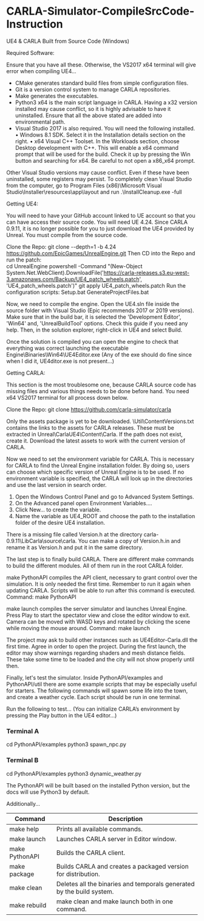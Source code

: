 # CARLA-Simulator-CompileSrcCode-Instruction

UE4 & CARLA Built from Source Code (Windows)

Required Software:
 
Ensure that you have all these. Otherwise, the VS2017 x64 terminal will give error when compiling UE4…  
-	CMake generates standard build files from simple configuration files.
-	Git is a version control system to manage CARLA repositories.
-	Make generates the executables.
-	Python3 x64 is the main script language in CARLA. Having a x32 version installed may cause conflict, so it is highly advisable to have it uninstalled.
	Ensure that all the above stated are added into environmental path.
-	Visual Studio 2017 is also required. You will need the following installed. 
	•	Windows 8.1 SDK. Select it in the Installation details section on the right.
	•	x64 Visual C++ Toolset. In the Workloads section, choose Desktop development with C++. This will enable a x64 command prompt that will be used for the build. Check it up by pressing the Win button and searching for x64. Be careful to not open a x86_x64 prompt.

Other Visual Studio versions may cause conflict. Even if these have been uninstalled, some registers may persist. To completely clean Visual Studio from the computer, go to Program Files (x86)\Microsoft Visual Studio\Installer\resources\app\layout and run .\InstallCleanup.exe -full

Getting UE4:

You will need to have your GitHub account linked to UE account so that you can have access their source code. You will need UE 4.24. Since CARLA 0.9.11, it is no longer possible for you to just download the UE4 provided by Unreal. You must compile from the source code. 

Clone the Repo: git clone --depth=1 -b 4.24 https://github.com/EpicGames/UnrealEngine.git 
Then CD into the Repo and run the patch:     
cd UnrealEngine 
powershell -Command "(New-Object System.Net.WebClient).DownloadFile('https://carla-releases.s3.eu-west-3.amazonaws.com/Backup/UE4_patch_wheels.patch', 'UE4_patch_wheels.patch')"
git apply UE4_patch_wheels.patch
Run the configuration scripts: 
Setup.bat
GenerateProjectFiles.bat

Now, we need to compile the engine. Open the UE4.sln file inside the source folder with Visual Studio (Epic recommends 2017 or 2019 versions). Make sure that in the build bar, it is selected the 'Development Editor', 'Win64' and, 'UnrealBuildTool' options. Check this guide if you need any help. Then, in the solution explorer, right-click in UE4 and select Build.

Once the solution is compiled you can open the engine to check that everything was correct launching the executable Engine\Binaries\Win64\UE4Editor.exe (Any of the exe should do fine since when I did it, UE4ditor.exe is not present…)

Getting CARLA:

This section is the most troublesome one, because CARLA source code has missing files and various things needs to be done before hand. 
You need x64 VS2017 terminal for all process down below. 

Clone the Repo: git clone https://github.com/carla-simulator/carla

Only the assets package is yet to be downloaded. \Util\ContentVersions.txt contains the links to the assets for CARLA releases. These must be extracted in Unreal\CarlaUE4\Content\Carla. If the path does not exist, create it. Download the latest assets to work with the current version of CARLA.

Now we need to set the environment variable for CARLA. This is necessary for CARLA to find the Unreal Engine installation folder. By doing so, users can choose which specific version of Unreal Engine is to be used. If no environment variable is specified, the CARLA will look up in the directories and use the last version in search order. 

1. Open the Windows Control Panel and go to Advanced System Settings.
2. On the Advanced panel open Environment Variables....
3. Click New... to create the variable.
4. Name the variable as UE4_ROOT and choose the path to the installation folder of the desire UE4 installation.

There is a missing file called Version.h at the directory carla-0.9.11\LibCarla\source\carla. You can make a copy of Version.h.in and rename it as Version.h and put it in the same directory.

The last step is to finally build CARLA. There are different make commands to build the different modules. All of them run in the root CARLA folder.

make PythonAPI compiles the API client, necessary to grant control over the simulation. It is only needed the first time. Remember to run it again when updating CARLA. Scripts will be able to run after this command is executed. Command: make PythonAPI

make launch compiles the server simulator and launches Unreal Engine. Press Play to start the spectator view and close the editor window to exit. Camera can be moved with WASD keys and rotated by clicking the scene while moving the mouse around. Command: make launch 

The project may ask to build other instances such as UE4Editor-Carla.dll the first time. Agree in order to open the project. During the first launch, the editor may show warnings regarding shaders and mesh distance fields. These take some time to be loaded and the city will not show properly until then.

Finally, let's test the simulator. Inside PythonAPI/examples and PythonAPI/util there are some example scripts that may be especially useful for starters. The following commands will spawn some life into the town, and create a weather cycle. Each script should be run in one terminal.

Run the following to test… (You can initialize CARLA’s environment by pressing the Play button in the UE4 editor…)

### Terminal A 
cd PythonAPI/examples
python3 spawn_npc.py  

### Terminal B
cd PythonAPI/examples
python3 dynamic_weather.py 

The PythonAPI will be built based on the installed Python version, but the docs will use Python3 by default.

Additionally…

| Command | Description |
| ------------- | ------------- |
| make help | Prints all available commands. |
| make launch | Launches CARLA server in Editor window. |
| make PythonAPI | Builds the CARLA client. |
| make package | Builds CARLA and creates a packaged version for distribution. |
| make clean | Deletes all the binaries and temporals generated by the build system. |
| make rebuild | make clean and make launch both in one command. |
